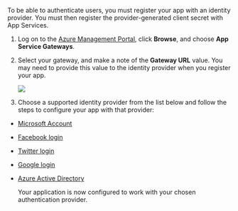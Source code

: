 

To be able to authenticate users, you must register your app with an identity provider. You must then register the provider-generated client secret with App Services.

1. Log on to the [Azure Management Portal], click **Browse**, and choose **App Service Gateways**.

2. Select your gateway, and make a note of the **Gateway URL** value. You may need to provide this value to the identity provider when you register your app.

   	![](./media/app-services-mobile-apps-register-authentication/gateway-uri.png)

3. Choose a supported identity provider from the list below and follow the steps to configure your app with that provider:

 - <a href="/en-us/documentation/articles/app-services-how-to-configure-microsoft-authentication/" target="_blank">Microsoft Account</a>
 - <a href="/en-us/documentation/articles/app-services-how-to-configure-facebook-authentication/" target="_blank">Facebook login</a>
 - <a href="/en-us/documentation/articles/app-services-how-to-configure-twitter-authentication/" target="_blank">Twitter login</a>
 - <a href="/en-us/documentation/articles/app-services-how-to-configure-google-authentication/" target="_blank">Google login</a>
 - <a href="/en-us/documentation/articles/app-services-how-to-configure-active-directory-authentication/" target="_blank">Azure Active Directory</a>

	Your application is now configured to work with your chosen authentication provider.

<!-- URLs. -->
[Azure Management Portal]: https://manage.windowsazure.com/